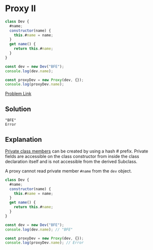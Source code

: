 # Proxy II

```js
class Dev {
  #name;
  constructor(name) {
    this.#name = name;
  }
  get name() {
    return this.#name;
  }
}

const dev = new Dev("BFE");
console.log(dev.name);

const proxyDev = new Proxy(dev, {});
console.log(proxyDev.name);
```

[Problem Link](https://bigfrontend.dev/quiz/Proxy-II)

## Solution

```
"BFE"
Error
```

## Explanation

[Private class members](https://developer.mozilla.org/en-US/docs/Web/JavaScript/Reference/Classes/Private_class_fields) can be created by using a hash # prefix. Private fields are accessible on the class constructor from inside the class declaration itself and is not accessible from the derived Subclass.

A proxy cannot read private member `#name` from the `dev` object.

```js
class Dev {
  #name;
  constructor(name) {
    this.#name = name;
  }
  get name() {
    return this.#name;
  }
}

const dev = new Dev("BFE");
console.log(dev.name); // "BFE"

const proxyDev = new Proxy(dev, {});
console.log(proxyDev.name); // Error
```
